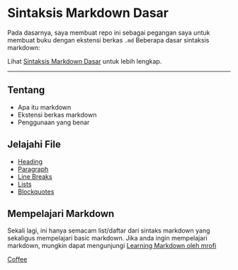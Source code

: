 # Sintaksis Markdown Dasar

Pada dasarnya, saya membuat repo ini sebagai pegangan saya untuk membuat buku dengan ekstensi berkas `.md`
Beberapa dasar sintaksis markdown:

Lihat [Sintaksis Markdown Dasar](/Sintaksis-Markdown-Dasar/) untuk lebih lengkap.

---

## Tentang
* Apa itu markdown
* Ekstensi berkas markdown
* Penggunaan yang benar

## Jelajahi File
* [Heading](/id/headings.md)
* [Paragraph](/id/paragraph.md)
* [Line Breaks](/id/linebreaks.md)
* [Lists](/id/lists.md)
* [Blockquotes](/id/blockquotes.md)

## Mempelajari Markdown
Sekali lagi, ini hanya semacam list/daftar dari sintaks markdown yang sekaligus mempelajari basic markdown.
Jika anda ingin mempelajari markdown, mungkin dapat mengunjungi [Learning Markdown oleh mrofi](https://github.com/mrofi/learning-markdown)

[Coffee](buymeacoffee.com/T-Nazn)
